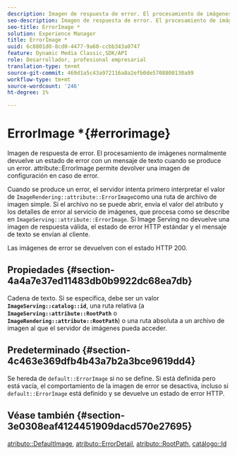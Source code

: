 ```yaml
---
description: Imagen de respuesta de error. El procesamiento de imágenes normalmente devuelve un estado de error con un mensaje de texto cuando se produce un error. atributo ErrorImage permite que la configuración de una imagen se devuelva en caso de error.
seo-description: Imagen de respuesta de error. El procesamiento de imágenes normalmente devuelve un estado de error con un mensaje de texto cuando se produce un error. atributo ErrorImage permite que la configuración de una imagen se devuelva en caso de error.
seo-title: ErrorImage *
solution: Experience Manager
title: ErrorImage *
uuid: 6c8801d0-8cd0-4477-9a60-ccbb343a0747
feature: Dynamic Media Classic,SDK/API
role: Desarrollador, profesional empresarial
translation-type: tm+mt
source-git-commit: 469d1a5c43a972116a8a2efb0de5708800130a99
workflow-type: tm+mt
source-wordcount: '246'
ht-degree: 1%

---
```



# ErrorImage *{#errorimage}

Imagen de respuesta de error. El procesamiento de imágenes normalmente devuelve un estado de error con un mensaje de texto cuando se produce un error. attribute::ErrorImage permite devolver una imagen de configuración en caso de error.

Cuando se produce un error, el servidor intenta primero interpretar el valor de `ImageRendering::attribute::ErrorImage`como una ruta de archivo de imagen simple. Si el archivo no se puede abrir, envía el valor del atributo y los detalles de error al servicio de imágenes, que procesa como se describe en `ImageServing::attribute::ErrorImage`. Si Image Serving no devuelve una imagen de respuesta válida, el estado de error HTTP estándar y el mensaje de texto se envían al cliente.

Las imágenes de error se devuelven con el estado HTTP 200.

## Propiedades {#section-4a4a7e37ed11483db0b9922dc68ea7db}

Cadena de texto. Si se especifica, debe ser un valor **`ImageServing::catalog::id`**, una ruta relativa (a **`ImageServing::attribute::RootPath`** o **`ImageRendering::attribute::RootPath`**) o una ruta absoluta a un archivo de imagen al que el servidor de imágenes pueda acceder.

## Predeterminado {#section-4c463e369dfb4b43a7b2a3bce9619dd4}

Se hereda de `default::ErrorImage` si no se define. Si está definida pero está vacía, el comportamiento de la imagen de error se desactiva, incluso si `default::ErrorImage` está definido y se devuelve un estado de error HTTP.

## Véase también {#section-3e0308eaf4124451909dacd570e27695}

[atributo::DefaultImage](../../../../../ir-api/material-cat/image-rendering-api-ref/c-ir-material-catalog/c-ir-attributes-reference/r-ir-defaultpix.md#reference-102c98f9b5d24d2aaaeb756653fb0e6f),  [atributo::ErrorDetail](../../../../../ir-api/material-cat/image-rendering-api-ref/c-ir-material-catalog/c-ir-attributes-reference/r-ir-errordetail.md#reference-123b56eed6cf49cea6e0490672b7c53b),  [atributo::RootPath](../../../../../ir-api/material-cat/image-rendering-api-ref/c-ir-material-catalog/c-ir-attributes-reference/r-ir-rootpath.md#reference-a4d7c96b62e14fcbad1740c702f160f3),  [catálogo::Id](../../../../../ir-api/material-cat/image-rendering-api-ref/c-ir-material-catalog/c-ir-material-data-reference/r-ir-id.md#reference-cba2a53a952e403fb57a4e8569f9cf85)
